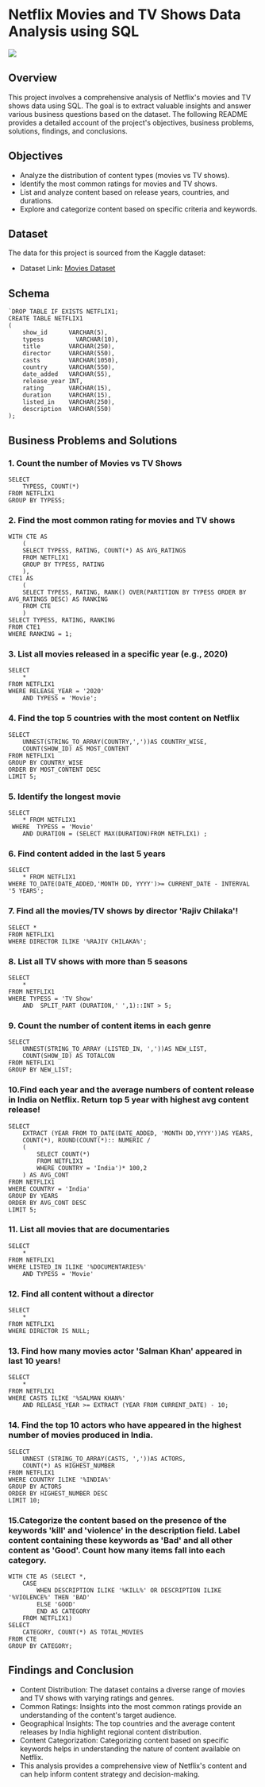 # Netflix Movies and TV Shows Data Analysis using SQL
<img src="https://github.com/eranshulmaggu/Netflix_SQL_Project/blob/4fd16477fdc44b8e38a003a4e18c9ce58459e7c0/logo.png">

## Overview
This project involves a comprehensive analysis of Netflix's movies and TV shows data using SQL. The goal is to extract valuable insights and answer various business questions based on the dataset. The following README provides a detailed account of the project's objectives, business problems, solutions, findings, and conclusions.

## Objectives
* Analyze the distribution of content types (movies vs TV shows).
* Identify the most common ratings for movies and TV shows.
* List and analyze content based on release years, countries, and durations.
* Explore and categorize content based on specific criteria and keywords.

## Dataset
The data for this project is sourced from the Kaggle dataset:
* Dataset Link: [Movies Dataset](https://www.kaggle.com/datasets/shivamb/netflix-shows?resource=download)

## Schema

```
`DROP TABLE IF EXISTS NETFLIX1;
CREATE TABLE NETFLIX1
(
    show_id      VARCHAR(5),
    typess         VARCHAR(10),
    title        VARCHAR(250),
    director     VARCHAR(550),
    casts        VARCHAR(1050),
    country      VARCHAR(550),
    date_added   VARCHAR(55),
    release_year INT,
    rating       VARCHAR(15),
    duration     VARCHAR(15),
    listed_in    VARCHAR(250),
    description  VARCHAR(550)
);
```

## Business Problems and Solutions

### 1. Count the number of Movies vs TV Shows

```
SELECT
    TYPESS, COUNT(*)
FROM NETFLIX1
GROUP BY TYPESS;
```

### 2. Find the most common rating for movies and TV shows

```
WITH CTE AS
    (
    SELECT TYPESS, RATING, COUNT(*) AS AVG_RATINGS
    FROM NETFLIX1
    GROUP BY TYPESS, RATING
    ),
CTE1 AS
    (
    SELECT TYPESS, RATING, RANK() OVER(PARTITION BY TYPESS ORDER BY AVG_RATINGS DESC) AS RANKING
    FROM CTE
    )
SELECT TYPESS, RATING, RANKING
FROM CTE1
WHERE RANKING = 1;
```

### 3. List all movies released in a specific year (e.g., 2020)

```
SELECT
    *
FROM NETFLIX1
WHERE RELEASE_YEAR = '2020'
    AND TYPESS = 'Movie';
```

### 4. Find the top 5 countries with the most content on Netflix

```
SELECT 
    UNNEST(STRING_TO_ARRAY(COUNTRY,','))AS COUNTRY_WISE,
    COUNT(SHOW_ID) AS MOST_CONTENT
FROM NETFLIX1
GROUP BY COUNTRY_WISE
ORDER BY MOST_CONTENT DESC
LIMIT 5;
```

### 5. Identify the longest movie

```
SELECT
    * FROM NETFLIX1
 WHERE  TYPESS = 'Movie'
    AND DURATION = (SELECT MAX(DURATION)FROM NETFLIX1) ;
```

### 6. Find content added in the last 5 years

```
SELECT
    * FROM NETFLIX1
WHERE TO_DATE(DATE_ADDED,'MONTH DD, YYYY')>= CURRENT_DATE - INTERVAL '5 YEARS';
```

### 7. Find all the movies/TV shows by director 'Rajiv Chilaka'!

```
SELECT *
FROM NETFLIX1
WHERE DIRECTOR ILIKE '%RAJIV CHILAKA%';
```

### 8. List all TV shows with more than 5 seasons

```
SELECT
    *
FROM NETFLIX1
WHERE TYPESS = 'TV Show'
    AND  SPLIT_PART (DURATION,' ',1)::INT > 5;
```

### 9. Count the number of content items in each genre

```
SELECT
    UNNEST(STRING_TO_ARRAY (LISTED_IN, ','))AS NEW_LIST,
    COUNT(SHOW_ID) AS TOTALCON 
FROM NETFLIX1
GROUP BY NEW_LIST;
```

### 10.Find each year and the average numbers of content release in India on Netflix. Return top 5 year with highest avg content release!

```
SELECT
    EXTRACT (YEAR FROM TO_DATE(DATE_ADDED, 'MONTH DD,YYYY'))AS YEARS, 
    COUNT(*), ROUND(COUNT(*):: NUMERIC /
    (
        SELECT COUNT(*)
        FROM NETFLIX1
        WHERE COUNTRY = 'India')* 100,2
    ) AS AVG_CONT
FROM NETFLIX1
WHERE COUNTRY = 'India'
GROUP BY YEARS 
ORDER BY AVG_CONT DESC
LIMIT 5;
```

### 11. List all movies that are documentaries

```
SELECT
    *
FROM NETFLIX1
WHERE LISTED_IN ILIKE '%DOCUMENTARIES%'
    AND TYPESS = 'Movie'
```

### 12. Find all content without a director

```
SELECT
    *
FROM NETFLIX1
WHERE DIRECTOR IS NULL;
```

### 13. Find how many movies actor 'Salman Khan' appeared in last 10 years!

```
SELECT
    *
FROM NETFLIX1
WHERE CASTS ILIKE '%SALMAN KHAN%'
    AND RELEASE_YEAR >= EXTRACT (YEAR FROM CURRENT_DATE) - 10;
```

### 14. Find the top 10 actors who have appeared in the highest number of movies produced in India.

```
SELECT
    UNNEST (STRING_TO_ARRAY(CASTS, ','))AS ACTORS, 
    COUNT(*) AS HIGHEST_NUMBER 
FROM NETFLIX1
WHERE COUNTRY ILIKE '%INDIA%'
GROUP BY ACTORS
ORDER BY HIGHEST_NUMBER DESC
LIMIT 10;
```

### 15.Categorize the content based on the presence of the keywords 'kill' and 'violence' in the description field. Label content containing these keywords as 'Bad' and all other content as 'Good'. Count how many items fall into each category.

```
WITH CTE AS (SELECT *, 
    CASE
        WHEN DESCRIPTION ILIKE '%KILL%' OR DESCRIPTION ILIKE '%VIOLENCE%' THEN 'BAD'
        ELSE 'GOOD'
        END AS CATEGORY
    FROM NETFLIX1)
SELECT
    CATEGORY, COUNT(*) AS TOTAL_MOVIES
FROM CTE
GROUP BY CATEGORY;
```


## Findings and Conclusion
* Content Distribution: The dataset contains a diverse range of movies and TV shows with varying ratings and genres.
* Common Ratings: Insights into the most common ratings provide an understanding of the content's target audience.
* Geographical Insights: The top countries and the average content releases by India highlight regional content distribution.
* Content Categorization: Categorizing content based on specific keywords helps in understanding the nature of content available on Netflix.
* This analysis provides a comprehensive view of Netflix's content and can help inform content strategy and decision-making.

